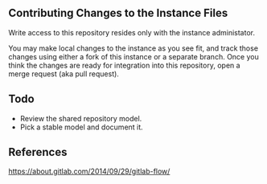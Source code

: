 Contributing Changes to the Instance Files
------------------------------------------

Write access to this repository resides only with the instance 
administator.

You may make local changes to the instance as you see fit, and 
track those changes using either a fork of this instance or a 
separate branch. Once you think the changes are ready
for integration into this repository, open a merge request 
(aka pull request).


Todo
----

 - Review the shared repository model.
 - Pick a stable model and document it.
 
References
----------

https://about.gitlab.com/2014/09/29/gitlab-flow/